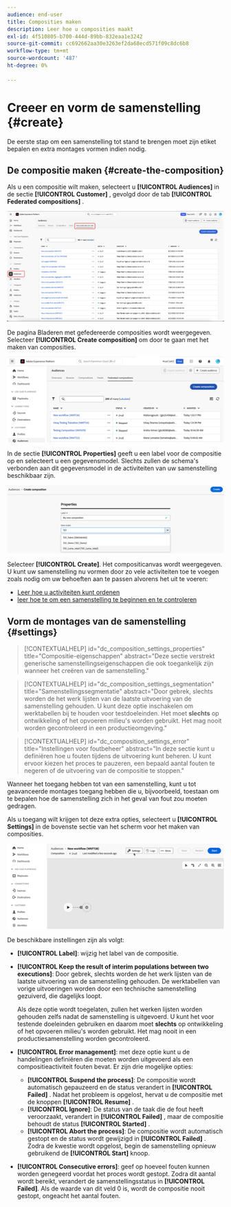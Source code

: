 ```yaml
---
audience: end-user
title: Composities maken
description: Leer hoe u composities maakt
exl-id: 4f510805-b700-444d-89bb-832eaa1e3242
source-git-commit: cc692662aa30e3263ef2da68ecd571f09c8dc6b8
workflow-type: tm+mt
source-wordcount: '487'
ht-degree: 0%

---
```


# Creeer en vorm de samenstelling {#create}

De eerste stap om een samenstelling tot stand te brengen moet zijn etiket bepalen en extra montages vormen indien nodig.

## De compositie maken {#create-the-composition}

Als u een compositie wilt maken, selecteert u **[!UICONTROL Audiences]** in de sectie **[!UICONTROL Customer]** , gevolgd door de tab **[!UICONTROL Federated compositions]** .

![ de weg om tot de Federatieve compositiesectie toegang te hebben wordt benadrukt.](assets/create/access-compositions.png)

De pagina Bladeren met gefedereerde composities wordt weergegeven. Selecteer **[!UICONTROL Create composition]** om door te gaan met het maken van composities.

![](assets/composition-create.png)

In de sectie **[!UICONTROL Properties]** geeft u een label voor de compositie op en selecteert u een gegevensmodel. Slechts zullen de schema&#39;s verbonden aan dit gegevensmodel in de activiteiten van uw samenstelling beschikbaar zijn.

![](assets/composition-select-schema.png)

Selecteer **[!UICONTROL Create]**. Het compositicanvas wordt weergegeven. U kunt uw samenstelling nu vormen door zo vele activiteiten toe te voegen zoals nodig om uw behoeften aan te passen alvorens het uit te voeren:

* [Leer hoe u activiteiten kunt ordenen](orchestrate-activities.md)
* [ leer hoe te om een samenstelling te beginnen en te controleren ](start-monitor-composition.md)

## Vorm de montages van de samenstelling {#settings}

>[!CONTEXTUALHELP]
>id="dc_composition_settings_properties"
>title="Compositie-eigenschappen"
>abstract="Deze sectie verstrekt generische samenstellingseigenschappen die ook toegankelijk zijn wanneer het creëren van de samenstelling."

>[!CONTEXTUALHELP]
>id="dc_composition_settings_segmentation"
>title="Samenstellingssegmentatie"
>abstract="Door gebrek, slechts worden de het werk lijsten van de laatste uitvoering van de samenstelling gehouden. U kunt deze optie inschakelen om werktabellen bij te houden voor testdoeleinden. Het moet **slechts** op ontwikkeling of het opvoeren milieu&#39;s worden gebruikt. Het mag nooit worden gecontroleerd in een productieomgeving."

>[!CONTEXTUALHELP]
>id="dc_composition_settings_error"
>title="Instellingen voor foutbeheer"
>abstract="In deze sectie kunt u definiëren hoe u fouten tijdens de uitvoering kunt beheren. U kunt ervoor kiezen het proces te pauzeren, een bepaald aantal fouten te negeren of de uitvoering van de compositie te stoppen."

Wanneer het toegang hebben tot van een samenstelling, kunt u tot geavanceerde montages toegang hebben die u, bijvoorbeeld, toestaan om te bepalen hoe de samenstelling zich in het geval van fout zou moeten gedragen.

Als u toegang wilt krijgen tot deze extra opties, selecteert u **[!UICONTROL Settings]** in de bovenste sectie van het scherm voor het maken van composities.

![](assets/composition-create-settings.png)

De beschikbare instellingen zijn als volgt:

* **[!UICONTROL Label]**: wijzig het label van de compositie.

* **[!UICONTROL Keep the result of interim populations between two executions]**: Door gebrek, slechts worden de het werk lijsten van de laatste uitvoering van de samenstelling gehouden. De werktabellen van vorige uitvoeringen worden door een technische samenstelling gezuiverd, die dagelijks loopt.

  Als deze optie wordt toegelaten, zullen het werken lijsten worden gehouden zelfs nadat de samenstelling is uitgevoerd. U kunt het voor testende doeleinden gebruiken en daarom moet **slechts** op ontwikkeling of het opvoeren milieu&#39;s worden gebruikt. Het mag nooit in een productiesamenstelling worden gecontroleerd.

* **[!UICONTROL Error management]**: met deze optie kunt u de handelingen definiëren die moeten worden uitgevoerd als een compositieactiviteit fouten bevat. Er zijn drie mogelijke opties:

   * **[!UICONTROL Suspend the process]**: De compositie wordt automatisch gepauzeerd en de status verandert in **[!UICONTROL Failed]** . Nadat het probleem is opgelost, hervat u de compositie met de knoppen **[!UICONTROL Resume]** .
   * **[!UICONTROL Ignore]**: De status van de taak die de fout heeft veroorzaakt, verandert in **[!UICONTROL Failed]** , maar de compositie behoudt de status **[!UICONTROL Started]** .
   * **[!UICONTROL Abort the process]**: De compositie wordt automatisch gestopt en de status wordt gewijzigd in **[!UICONTROL Failed]** . Zodra de kwestie wordt opgelost, begin de samenstelling opnieuw gebruikend de **[!UICONTROL Start]** knoop.

* **[!UICONTROL Consecutive errors]**: geef op hoeveel fouten kunnen worden genegeerd voordat het proces wordt gestopt. Zodra dit aantal wordt bereikt, verandert de samenstellingsstatus in **[!UICONTROL Failed]**. Als de waarde van dit veld 0 is, wordt de compositie nooit gestopt, ongeacht het aantal fouten.
